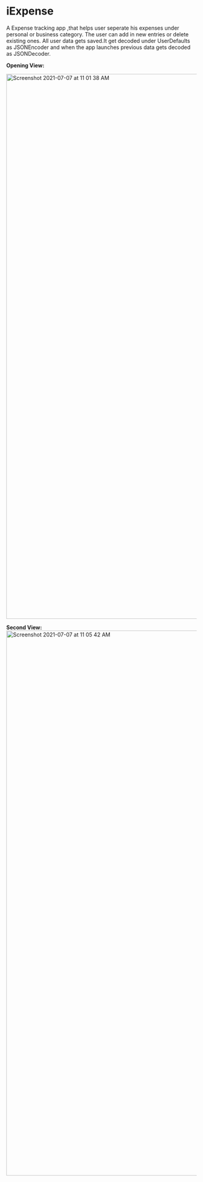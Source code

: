 # iExpense
A Expense tracking app ,that helps user seperate his expenses under personal or business category.
The user can add in new entries or delete existing ones.
All user data gets saved.It get decoded under UserDefaults as JSONEncoder and when the app launches previous data gets decoded as JSONDecoder.

**Opening View:**

<img width="1440" alt="Screenshot 2021-07-07 at 11 01 38 AM" src="https://user-images.githubusercontent.com/72257780/124705531-6b26a700-df13-11eb-81db-e4cfca58a4ea.png">

**Second View:**
<img width="1440" alt="Screenshot 2021-07-07 at 11 05 42 AM" src="https://user-images.githubusercontent.com/72257780/124705694-ae811580-df13-11eb-85f5-acb170640c76.png">
